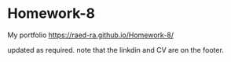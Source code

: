 # Homework-8
My portfolio https://raed-ra.github.io/Homework-8/

updated as required.
note that the linkdin and CV are on the footer.
